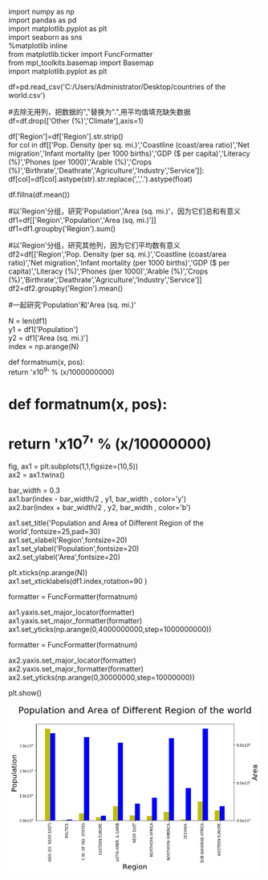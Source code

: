 import numpy as np  
import pandas as pd  
import matplotlib.pyplot as plt  
import seaborn as sns  
%matplotlib inline  
from matplotlib.ticker import FuncFormatter  
from mpl_toolkits.basemap import Basemap  
import matplotlib.pyplot as plt  

df=pd.read_csv('C:/Users/Administrator/Desktop/countries of the world.csv')  

#去除无用列，把数据的","替换为".",用平均值填充缺失数据  
df=df.drop(['Other (%)','Climate'],axis=1)  

df['Region']=df['Region'].str.strip()  
for col in df[['Pop. Density (per sq. mi.)','Coastline (coast/area ratio)','Net migration','Infant mortality (per 1000 births)','GDP ($ per capita)','Literacy (%)','Phones (per 1000)','Arable (%)','Crops (%)','Birthrate','Deathrate','Agriculture','Industry','Service']]:  
    df[col]=df[col].astype(str).str.replace(',','.').astype(float)  
  
df.fillna(df.mean())  
  
#以'Region'分组，研究'Population','Area (sq. mi.)'，因为它们总和有意义  
df1=df[['Region','Population','Area (sq. mi.)']]  
df1=df1.groupby('Region').sum()  

#以'Region'分组，研究其他列，因为它们平均数有意义  
df2=df[['Region','Pop. Density (per sq. mi.)','Coastline (coast/area ratio)','Net migration','Infant mortality (per 1000 births)','GDP ($ per capita)','Literacy (%)','Phones (per 1000)','Arable (%)','Crops (%)','Birthrate','Deathrate','Agriculture','Industry','Service']]  
df2=df2.groupby('Region').mean()  
  
#一起研究'Population'和'Area (sq. mi.)'  
  
N = len(df1)  
y1 = df1['Population']  
y2 = df1['Area (sq. mi.)']  
index = np.arange(N)  
  
def formatnum(x, pos):  
    return '$%.1f$x$10^{9}$' % (x/1000000000)  
  
# def formatnum(x, pos):  
#     return '$%.1f$x$10^{7}$' % (x/10000000)  
  
fig, ax1 = plt.subplots(1,1,figsize=(10,5))  
ax2 = ax1.twinx()  
  
bar_width = 0.3  
ax1.bar(index -  bar_width/2 , y1, bar_width , color='y')  
ax2.bar(index +  bar_width/2 , y2, bar_width , color='b')  
  
ax1.set_title('Population and Area of Different Region of the world',fontsize=25,pad=30)  
ax1.set_xlabel('Region',fontsize=20)  
ax1.set_ylabel('Population',fontsize=20)  
ax2.set_ylabel('Area',fontsize=20)  
  
plt.xticks(np.arange(N))  
ax1.set_xticklabels(df1.index,rotation=90 )  
  
formatter = FuncFormatter(formatnum)  
  
ax1.yaxis.set_major_locator(formatter)  
ax1.yaxis.set_major_formatter(formatter)  
ax1.set_yticks(np.arange(0,4000000000,step=1000000000))  
  
formatter = FuncFormatter(formatnum)  
  
ax2.yaxis.set_major_locator(formatter)  
ax2.yaxis.set_major_formatter(formatter)  
ax2.set_yticks(np.arange(0,30000000,step=10000000))  
  
plt.show()  
  
![1](https://github.com/chirring/Countries-of-the-world/blob/master/ResultPic/1Population%20and%20Area%20of%20Different%20Region%20of%20the%20world.png)  
